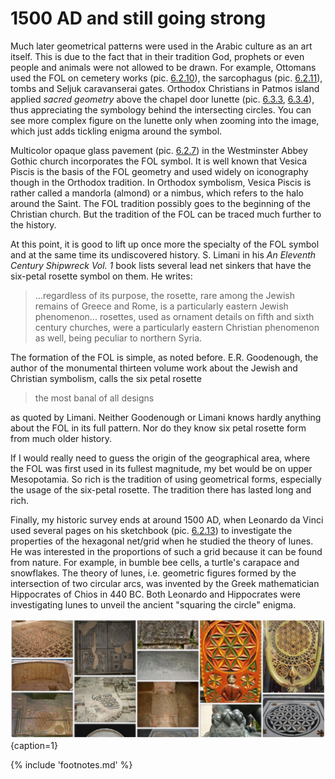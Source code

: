 # 1500 AD and still going strong

Much later geometrical patterns were used in the Arabic culture as an art itself. This is due to the fact that in their tradition God, prophets or even people and animals were not allowed to be drawn. For example, Ottomans used the FOL on cemetery works (pic. [6.2.10](0-2000ad.md#fig6.2.10)), the sarcophagus (pic. [6.2.11](0-2000ad.md#fig6.2.11)), tombs and Seljuk caravanserai gates. Orthodox Christians in Patmos island applied *sacred geometry* above the chapel door lunette (pic. [6.3.3](undated.md#fig6.3.3), [6.3.4](undated.md#fig6.3.4)), thus appreciating the symbology behind the intersecting circles. You can see more complex figure on the lunette only when zooming into the image, which just adds tickling enigma around the symbol.

Multicolor opaque glass pavement (pic. [6.2.7](0-2000ad.md#fig6.2.7)) in the Westminster Abbey Gothic church incorporates the FOL symbol. It is well known that Vesica Piscis<!-- cite author="wikipedia.org" title="Vesica Piscis" date="" location="" type="website" href="http://en.wikipedia.org/wiki/Vesica_piscis" --> is the basis of the FOL geometry and used widely on iconography though in the Orthodox tradition. In Orthodox symbolism, Vesica Piscis is rather called a mandorla<!-- cite author="orthodoxwiki.org" title="Mandorla" date="" location="" type="website" href="http://orthodoxwiki.org/Mandorla" --> (almond) or a nimbus, which refers to the halo around the Saint. The FOL tradition possibly goes to the beginning of the Christian church. But the tradition of the FOL can be traced much further to the history.

At this point, it is good to lift up once more the specialty of the FOL symbol and at the same time its undiscovered history. S. Limani in his *An Eleventh Century Shipwreck Vol. 1* book<!-- cite author="S. Limani" title="An Eleventh Century Shipwreck Vol. 1" date="" location="page 405" type="book" href="https://books.google.fi/books/about/Ser%C3%A7e_Limani.html?id=E6ZJ-05aC-sC" --> lists several lead net sinkers that have the six-petal rosette symbol on them. He writes:

> ...regardless of its purpose, the rosette, rare among the Jewish remains of Greece and Rome, is a particularly eastern Jewish phenomenon... rosettes, used as ornament details on fifth and sixth century churches, were a particularly eastern Christian phenomenon as well, being peculiar to northern Syria.

The formation of the FOL is simple, as noted before. E.R. Goodenough, the author of the monumental thirteen volume work about the Jewish and Christian symbolism<!-- cite author="E.R. Goodenough" title="Jewish Symbols in the Greco Roman, Vol. 5 & 7" date="1958" location="" type="book" href="#" -->, calls the six petal rosette

> the most banal of all designs

as quoted by Limani. Neither Goodenough or Limani knows hardly anything about the FOL in its full pattern. Nor do they know six petal rosette form from much older history.

If I would really need to guess the origin of the geographical area, where the FOL was first used in its fullest magnitude, my bet would be on upper Mesopotamia. So rich is the tradition of using geometrical forms, especially the usage of the six-petal rosette. The tradition there has lasted long and rich.

Finally, my historic survey ends at around 1500 AD, when Leonardo da Vinci used several pages on his sketchbook (pic. [6.2.13](0-2000ad.md#fig6.2.13)) to investigate the properties of the hexagonal net/grid when he studied the theory of lunes<!-- cite author="Stephen Wolfram" title="Wolfram Science" date="2002" location="page 872, note d" type="book" href="https://www.wolframscience.com/nksonline/page-872d-text" -->. He was interested in the proportions of such a grid because it can be found from nature. For example, in bumble bee cells, a turtle's carapace and snowflakes. The theory of lunes, i.e. geometric figures formed by the intersection of two circular arcs, was invented by the Greek mathematician Hippocrates of Chios in 440 BC<!-- cite author="Frank J. Swetz" title="From Five Fingers to Infinity: A Journey Through the History of Mathematics" date="1994" location="" type="book" href="#" -->. Both Leonardo and Hippocrates were investigating lunes to unveil the ancient "squaring the circle" enigma.

![Artifacts of the FOL potpourri from Pinterest board](./media/artifacts1.jpg){caption=1}

{% include 'footnotes.md' %}
